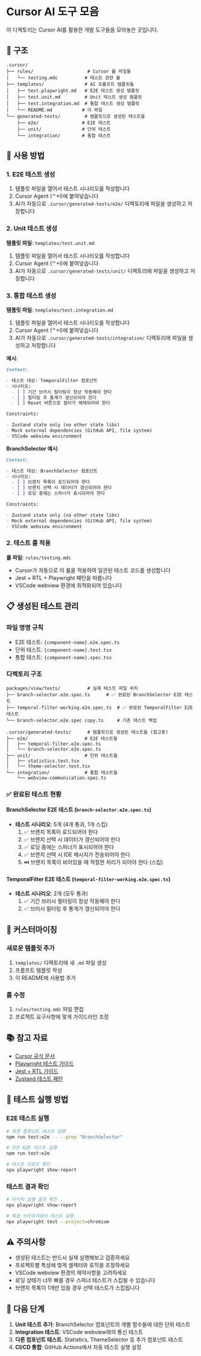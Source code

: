 # Cursor AI 도구 모음

이 디렉토리는 Cursor AI를 활용한 개발 도구들을 모아놓은 곳입니다.

## 📁 구조

```
.cursor/
├── rules/                    # Cursor 룰 파일들
│   └── testing.mdc          # 테스트 관련 룰
├── templates/               # AI 프롬프트 템플릿들
│   ├── test.playwright.md   # E2E 테스트 생성 템플릿
│   ├── test.unit.md         # Unit 테스트 생성 템플릿
│   ├── test.integration.md  # 통합 테스트 생성 템플릿
│   └── README.md           # 이 파일
└── generated-tests/         # 템플릿으로 생성된 테스트들
    ├── e2e/                # E2E 테스트
    ├── unit/               # 단위 테스트
    └── integration/        # 통합 테스트
```

## 🚀 사용 방법

### 1. E2E 테스트 생성

1. 템플릿 파일을 열어서 테스트 시나리오를 작성합니다
2. Cursor Agent (⌃+I)에 붙여넣습니다
3. AI가 자동으로 `.cursor/generated-tests/e2e/` 디렉토리에 파일을 생성하고 저장합니다

### 2. Unit 테스트 생성

**템플릿 파일**: `templates/test.unit.md`

1. 템플릿 파일을 열어서 테스트 시나리오를 작성합니다
2. Cursor Agent (⌃+I)에 붙여넣습니다
3. AI가 자동으로 `.cursor/generated-tests/unit/` 디렉토리에 파일을 생성하고 저장합니다

### 3. 통합 테스트 생성

**템플릿 파일**: `templates/test.integration.md`

1. 템플릿 파일을 열어서 테스트 시나리오를 작성합니다
2. Cursor Agent (⌃+I)에 붙여넣습니다
3. AI가 자동으로 `.cursor/generated-tests/integration/` 디렉토리에 파일을 생성하고 저장합니다

**예시**:

```markdown
Context:

- 테스트 대상: TemporalFilter 컴포넌트
- 시나리오:
  - [ ] 기간 브러시 필터링이 정상 작동해야 한다
  - [ ] 필터링 후 통계가 갱신되어야 한다
  - [ ] Reset 버튼으로 필터가 해제되어야 한다

Constraints:

- Zustand state only (no other state libs)
- Mock external dependencies (GitHub API, file system)
- VSCode webview environment
```

**BranchSelector 예시**:

```markdown
Context:

- 테스트 대상: BranchSelector 컴포넌트
- 시나리오:
  - [ ] 브랜치 목록이 로드되어야 한다
  - [ ] 브랜치 선택 시 데이터가 갱신되어야 한다
  - [ ] 로딩 중에는 스피너가 표시되어야 한다

Constraints:

- Zustand state only (no other state libs)
- Mock external dependencies (GitHub API, file system)
- VSCode webview environment
```

### 2. 테스트 룰 적용

**룰 파일**: `rules/testing.mdc`

- Cursor가 자동으로 이 룰을 적용하여 일관된 테스트 코드를 생성합니다
- Jest + RTL + Playwright 패턴을 따릅니다
- VSCode webview 환경에 최적화되어 있습니다

## 📋 생성된 테스트 관리

### 파일 명명 규칙

- E2E 테스트: `{component-name}.e2e.spec.ts`
- 단위 테스트: `{component-name}.test.tsx`
- 통합 테스트: `{component-name}.spec.tsx`

### 디렉토리 구조

```
packages/view/tests/          # 실제 테스트 파일 위치
├── branch-selector.e2e.spec.ts      # ✅ 완료된 BranchSelector E2E 테스트
├── temporal-filter-working.e2e.spec.ts  # ✅ 완료된 TemporalFilter E2E 테스트
└── branch-selector.e2e.spec copy.ts     # 기존 테스트 백업

.cursor/generated-tests/      # 템플릿으로 생성된 테스트들 (참고용)
├── e2e/                     # E2E 테스트들
│   ├── temporal-filter.e2e.spec.ts
│   └── branch-selector.e2e.spec.ts
├── unit/                    # 단위 테스트들
│   ├── statistics.test.tsx
│   └── theme-selector.test.tsx
└── integration/             # 통합 테스트들
    └── webview-communication.spec.ts
```

### ✅ 완료된 테스트 현황

#### BranchSelector E2E 테스트 (`branch-selector.e2e.spec.ts`)

- **테스트 시나리오**: 5개 (4개 통과, 1개 스킵)
  1. ✅ 브랜치 목록이 로드되어야 한다
  2. ✅ 브랜치 선택 시 데이터가 갱신되어야 한다
  3. ✅ 로딩 중에는 스피너가 표시되어야 한다
  4. ✅ 브랜치 선택 시 IDE 메시지가 전송되어야 한다
  5. ⏭️ 브랜치 목록이 비어있을 때 적절한 처리가 되어야 한다 (스킵)

#### TemporalFilter E2E 테스트 (`temporal-filter-working.e2e.spec.ts`)

- **테스트 시나리오**: 2개 (모두 통과)
  1. ✅ 기간 브러시 필터링이 정상 작동해야 한다
  2. ✅ 브러시 필터링 후 통계가 갱신되어야 한다

## 🔧 커스터마이징

### 새로운 템플릿 추가

1. `templates/` 디렉토리에 새 `.md` 파일 생성
2. 프롬프트 템플릿 작성
3. 이 README에 사용법 추가

### 룰 수정

1. `rules/testing.mdc` 파일 편집
2. 프로젝트 요구사항에 맞게 가이드라인 조정

## 📚 참고 자료

- [Cursor 공식 문서](https://cursor.sh/docs)
- [Playwright 테스트 가이드](https://playwright.dev/docs/intro)
- [Jest + RTL 가이드](https://testing-library.com/docs/react-testing-library/intro/)
- [Zustand 테스트 패턴](https://github.com/pmndrs/zustand/blob/main/docs/guides/testing.md)

## 🎯 테스트 실행 방법

### E2E 테스트 실행

```bash
# 특정 컴포넌트 테스트 실행
npm run test:e2e -- --grep "BranchSelector"

# 모든 E2E 테스트 실행
npm run test:e2e

# 테스트 리포트 확인
npx playwright show-report
```

### 테스트 결과 확인

```bash
# 마지막 실행 결과 확인
npx playwright show-report

# 특정 브라우저에서 테스트 실행
npx playwright test --project=chromium
```

## ⚠️ 주의사항

- 생성된 테스트는 반드시 실제 실행해보고 검증하세요
- 프로젝트별 특성에 맞게 셀렉터와 로직을 조정하세요
- VSCode webview 환경의 제약사항을 고려하세요
- 로딩 상태가 너무 빠를 경우 스피너 테스트가 스킵될 수 있습니다
- 브랜치 목록이 1개만 있을 경우 선택 테스트가 스킵됩니다

## 🚀 다음 단계

1. **Unit 테스트 추가**: BranchSelector 컴포넌트의 개별 함수들에 대한 단위 테스트
2. **Integration 테스트**: VSCode webview와의 통신 테스트
3. **다른 컴포넌트 테스트**: Statistics, ThemeSelector 등 추가 컴포넌트 테스트
4. **CI/CD 통합**: GitHub Actions에서 자동 테스트 실행 설정
